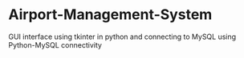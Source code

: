 # Airport-Management-System
GUI interface using tkinter in python and connecting to MySQL using Python-MySQL connectivity
